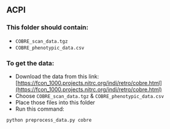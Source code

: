 ## ACPI

### This folder should contain:
- ``COBRE_scan_data.tgz``
- ``COBRE_phenotypic_data.csv``

### To get the data:
- Download the data from this link: [https://fcon_1000.projects.nitrc.org/indi/retro/cobre.html](https://fcon_1000.projects.nitrc.org/indi/retro/cobre.html)
- Choose ``COBRE_scan_data.tgz`` & ``COBRE_phenotypic_data.csv``
- Place those files into this folder
- Run this command:

```
python preprocess_data.py cobre
```